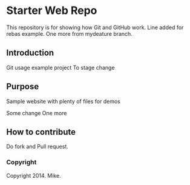 # Starter Web Repo

This repository is for showing how Git and GitHub work. Line added for rebas example. One more from mydeature branch.

## Introduction

Git usage example project
To stage change

## Purpose

Sample website with plenty of files for demos

Some change
One more

## How to contribute
Do fork and Pull request.

### Copyright
Copyright 2014. Mike.